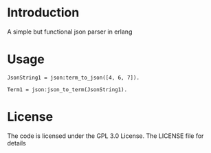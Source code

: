 Introduction
============

A simple but functional json parser in erlang

Usage
=====

`JsonString1 = json:term_to_json([4, 6, 7]).`

`Term1 = json:json_to_term(JsonString1).`

License
=======

The code is licensed under the GPL 3.0 License. The LICENSE file for details
